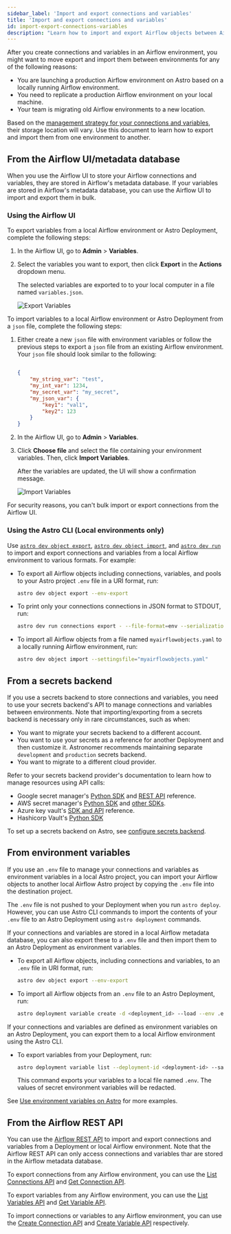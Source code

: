 ```yaml
---
sidebar_label: 'Import and export connections and variables'
title: 'Import and export connections and variables'
id: import-export-connections-variables
description: "Learn how to import and export Airflow objects between Airflow environments"
---
```


After you create connections and variables in an Airflow environment, you might want to move export and import them between environments for any of the following reasons:

- You are launching a production Airflow environment on Astro based on a locally running Airflow environment.
- You need to replicate a production Airflow environment on your local machine.
- Your team is migrating old Airflow environments to a new location.

Based on the [management strategy for your connections and variables](manage-connections-variables.md), their storage location will vary. Use this document to learn how to export and import them from one environment to another. 

## From the Airflow UI/metadata database

When you use the Airflow UI to store your Airflow connections and variables, they are stored in Airflow's metadata database. If your variables are stored in Airflow's metadata database, you can use the Airflow UI to import and export them in bulk.

### Using the Airflow UI

To export variables from a local Airflow environment or Astro Deployment, complete the following steps:

1. In the Airflow UI, go to **Admin** > **Variables**.

2. Select the variables you want to export, then click **Export** in the **Actions** dropdown menu. 

    The selected variables are exported to to your local computer in a file named `variables.json`.

    ![Export Variables](/img/docs/airflow-ui-export-vars.png)

To import variables to a local Airflow environment or Astro Deployment from a `json` file, complete the following steps: 

1. Either create a new `json` file with environment variables or follow the previous steps to export a `json` file from an existing Airflow environment. Your `json` file should look similar to the following:

    ```json

    {
        "my_string_var": "test",
        "my_int_var": 1234,
        "my_secret_var": "my_secret",
        "my_json_var": {
            "key1": "val1",
            "key2": 123
        }
    }

    ```

2. In the Airflow UI, go to **Admin** > **Variables**.

3. Click **Choose file** and select the file containing your environment variables. Then, click **Import Variables**.

    After the variables are updated, the UI will show a confirmation message.

    ![Import Variables](/img/docs/airflow-ui-import-vars.png)

For security reasons, you can't bulk import or export connections from the Airflow UI.

### Using the Astro CLI (Local environments only)

Use [`astro dev object export`](cli/astro-dev-object-export.md), [`astro dev object import`](cli/astro-dev-object-import.md), and [`astro dev run`](cli/astro-dev-run.md) to import and export connections and variables from a local Airflow environment to various formats. For example:

- To export all Airflow objects including connections, variables, and pools to your Astro project `.env` file in a URI format, run:
    
    ```bash 
    astro dev object export --env-export 
    ```

- To print only your connections connections in JSON format to STDOUT, run:

    ```bash
    astro dev run connections export - --file-format=env --serialization-format=json
    ```

- To import all Airflow objects from a file named `myairflowobjects.yaml` to a locally running Airflow environment, run:
    
    ```bash
    astro dev object import --settingsfile="myairflowobjects.yaml"
    ```

## From a secrets backend

If you use a secrets backend to store connections and variables, you need to use your secrets backend's API to manage connections and variables between environments. Note that importing/exporting from a secrets backend is necessary only in rare circumstances, such as when:

- You want to migrate your secrets backend to a different account.
- You want to use your secrets as a reference for another Deployment and then customize it. Astronomer recommends maintaining separate `development` and `production` secrets backend.
- You want to migrate to a different cloud provider.

Refer to your secrets backend provider's documentation to learn how to manage resources using API calls:

- Google secret manager's [Python SDK](https://cloud.google.com/secret-manager/docs/reference/libraries#client-libraries-install-python) and [REST API](https://cloud.google.com/secret-manager/docs/reference/rest) reference.
- AWS secret manager's [Python SDK](https://boto3.amazonaws.com/v1/documentation/api/latest/reference/services/secretsmanager.html) and [other SDKs](https://docs.aws.amazon.com/secretsmanager/latest/apireference/Welcome.html).
- Azure key vault's [SDK and API](https://learn.microsoft.com/en-us/azure/key-vault/general/developers-guide#apis-and-sdks-for-key-vault-management) reference.
- Hashicorp Vault's [Python SDK](https://developer.hashicorp.com/vault/docs/get-started/developer-qs#step-2-install-a-client-library)

To set up a secrets backend on Astro, see [configure secrets backend](secrets-backend.md).

## From environment variables

If you use an `.env` file to manage your connections and variables as environment variables in a local Astro project, you can import your Airflow objects to another local Airflow Astro project by copying the `.env` file into the destination project. 

The `.env` file is not pushed to your Deployment when you run `astro deploy`. However, you can use Astro CLI commands to import the contents of your `.env` file to an Astro Deployment using `astro deployment` commands. 

If your connections and variables are stored in a local Airflow metadata database, you can also export these to a `.env` file and then import them to an Astro Deployment as environment variables.

- To export all Airflow objects, including connections and variables, to an `.env` file in URI format, run:

    ```bash
    astro dev object export --env-export 
    ```

- To import all Airflow objects from an `.env` file to an Astro Deployment, run:

    ```bash
    astro deployment variable create -d <deployment_id> --load --env .env
    ```

If your connections and variables are defined as environment variables on an Astro Deployment, you can export them to a local Airflow environment using the Astro CLI. 

- To export variables from your Deployment, run:

    ```bash
    astro deployment variable list --deployment-id <deployment-id> --save
    ```

    This command exports your variables to a local file named `.env`. The values of secret environment variables will be redacted.

See [Use environment variables on Astro](environment-variables.md#add-airflow-connections-and-variables-using-environment-variables) for more examples.

## From the Airflow REST API

You can use the [Airflow REST API](airflow-api.md) to import and export connections and variables from a Deployment or local Airflow environment. Note that the Airflow REST API can only access connections and variables thar are stored in the Airflow metadata database.

To export connections from any Airflow environment, you can use the [List Connections API](https://airflow.apache.org/docs/apache-airflow/stable/stable-rest-api-ref.html#operation/get_connections) and [Get Connection API](https://airflow.apache.org/docs/apache-airflow/stable/stable-rest-api-ref.html#operation/get_connection).

To export variables from any Airflow environment, you can use the [List Variables API](https://airflow.apache.org/docs/apache-airflow/stable/stable-rest-api-ref.html#operation/get_variables) and [Get Variable API](https://airflow.apache.org/docs/apache-airflow/stable/stable-rest-api-ref.html#operation/get_variable).

To import connections or variables to any Airflow environment, you can use the [Create Connection API](https://airflow.apache.org/docs/apache-airflow/stable/stable-rest-api-ref.html#operation/post_connection) and [Create Variable API](https://airflow.apache.org/docs/apache-airflow/stable/stable-rest-api-ref.html#operation/post_variables) respectively.

